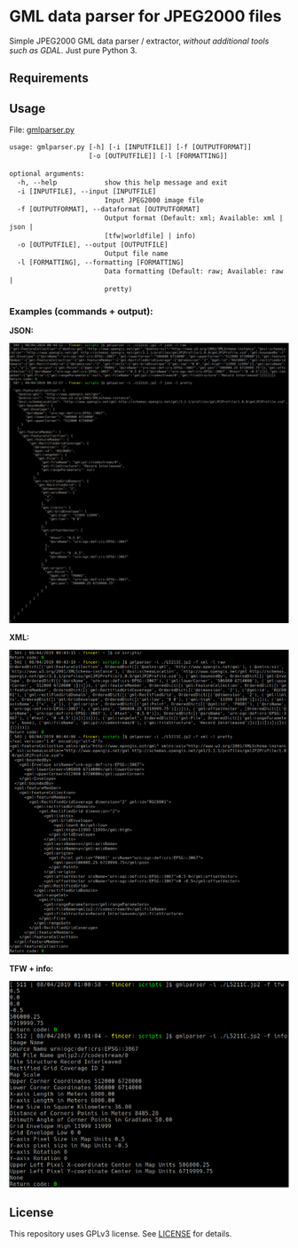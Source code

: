 # GML data parser for JPEG2000 files

Simple JPEG2000 GML data parser / extractor, _without additional tools such as GDAL_. Just pure Python 3.

## Requirements

## Usage

File: [gmlparser.py](data/gmlparser.py)

```
usage: gmlparser.py [-h] [-i [INPUTFILE]] [-f [OUTPUTFORMAT]]
                    [-o [OUTPUTFILE]] [-l [FORMATTING]]

optional arguments:
  -h, --help            show this help message and exit
  -i [INPUTFILE], --input [INPUTFILE]
                        Input JPEG2000 image file
  -f [OUTPUTFORMAT], --dataformat [OUTPUTFORMAT]
                        Output format (Default: xml; Available: xml | json |
                        [tfw|worldfile] | info)
  -o [OUTPUTFILE], --output [OUTPUTFILE]
                        Output file name
  -l [FORMATTING], --formatting [FORMATTING]
                        Data formatting (Default: raw; Available: raw |
                        pretty)

```

### Examples (commands + output):

**JSON:**

![](images/sample_json.png)

**XML:**

![](images/sample_xml.png)

**TFW + info:**

![](images/sample_tfw_info.png)

## License

This repository uses GPLv3 license. See [LICENSE](LICENSE) for details.
